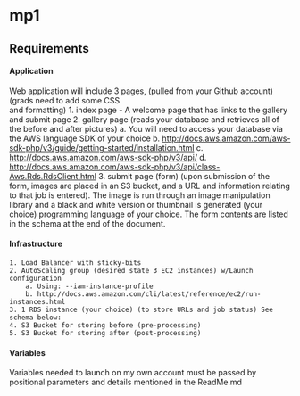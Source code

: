 # mp1       
## Requirements         
#### Application         
Web application will include 3 pages, (pulled from your Github account) (grads need to add some CSS    
and formatting)
	1. index page - A welcome page that has links to the gallery and submit page
	2. gallery page (reads your database and retrieves all of the before and after pictures)
		a. You will need to access your database via the AWS language SDK of your choice
		b. http://docs.aws.amazon.com/aws-sdk-php/v3/guide/getting-started/installation.html
		c. http://docs.aws.amazon.com/aws-sdk-php/v3/api/
		d. http://docs.aws.amazon.com/aws-sdk-php/v3/api/class-Aws.Rds.RdsClient.html
	3. submit page (form) (upon submission of the form, images are placed in an S3 bucket, and a URL
and information relating to that job is entered). The image is run through an image
manipulation library and a black and white version or thumbnail is generated (your choice)
programming language of your choice. The form contents are listed in the schema at the end of
the document.   

#### Infrastructure         
	1. Load Balancer with sticky-bits
	2. AutoScaling group (desired state 3 EC2 instances) w/Launch configuration
		a. Using: --iam-instance-profile
		b. http://docs.aws.amazon.com/cli/latest/reference/ec2/run-instances.html
	3. 1 RDS instance (your choice) (to store URLs and job status) See schema below:
	4. S3 Bucket for storing before (pre-processing)
	5. S3 Bucket for storing after (post-processing)     

#### Variables         
Variables needed to launch on my own account must be passed by positional parameters and details
mentioned in the ReadMe.md      
